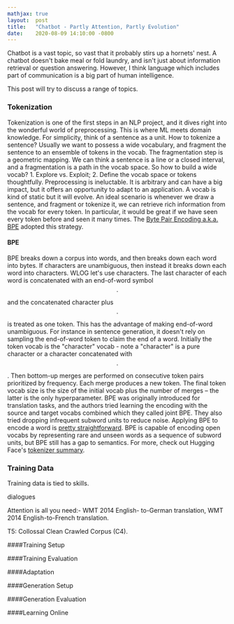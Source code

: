 ```yaml
---
mathjax: true
layout:  post
title:   "Chatbot - Partly Attention, Partly Evolution"
date:    2020-08-09 14:10:00 -0800
---
```


Chatbot is a vast topic, so vast that it probably stirs up a hornets' nest. A chatbot doesn't bake meal or fold laundry, and isn't just about information retrieval or question answering. However, I think language which includes part of communication is a big part of human intelligence.

This post will try to discuss a range of topics.

### Tokenization

Tokenization is one of the first steps in an NLP project, and it dives right into the wonderful world of preprocessing. This is where ML meets domain knowledge. For simplicity, think of a sentence as a unit. How to tokenize a sentence? Usually we want to possess a wide vocabulary, and fragment the sentence to an ensemble of tokens in the vocab. The fragmentation step is a geometric mapping. We can think a sentence is a line or a closed interval, and a fragmentation is a path in the vocab space. So how to build a wide vocab? 1. Explore vs. Exploit; 2. Define the vocab space or tokens thoughtfully. Preprocessing is ineluctable. It is arbitrary and can have a big impact, but it offers an opportunity to adapt to an application. A vocab is kind of static but it will evolve. An ideal scenario is whenever we draw a sentence, and fragment or tokenize it, we can retrieve rich information from the vocab for every token. In particular, it would be great if we have seen every token before and seen it many times. The [Byte Pair Encoding a.k.a. BPE](https://arxiv.org/pdf/1508.07909.pdf) adopted this strategy.

#### BPE

BPE breaks down a corpus into words, and then breaks down each word into bytes. If characters are unambiguous, then instead it breaks down each word into characters. WLOG let's use characters. The last character of each word is concatenated with an end-of-word symbol $$\cdot$$ and the concatenated character plus $$\cdot$$ is treated as one token. This has the advantage of making end-of-word unambiguous. For instance in sentence generation, it doesn't rely on sampling the end-of-word token to claim the end of a word. Initially the token vocab is the "character" vocab - note a "character" is a pure character or a character concatenated with $$\cdot$$. Then bottom-up merges are performed on consecutive token pairs prioritized by frequency. Each merge produces a new token. The final token vocab size is the size of the initial vocab plus the number of merges – the latter is the only hyperparameter. BPE was originally introduced for translation tasks, and the authors tried learning the encoding with the source and target vocabs combined which they called joint BPE. They also tried dropping infrequent subword units to reduce noise. Applying BPE to encode a word is [pretty straightforward](http://ufal.mff.cuni.cz/~helcl/courses/npfl116/ipython/byte_pair_encoding.html). BPE is capable of encoding open vocabs by representing rare and unseen words as a sequence of subword units, but BPE still has a gap to semantics. For more, check out Hugging Face's [tokenizer summary](https://huggingface.co/transformers/tokenizer_summary.html).

### Training Data

Training data is tied to skills.

dialogues

Attention is all you need:- WMT 2014 English- to-German translation, WMT 2014 English-to-French translation.

T5: Collossal Clean Crawled Corpus (C4).

####Training Setup

####Training Evaluation

####Adaptation

####Generation Setup

####Generation Evaluation

####Learning Online
